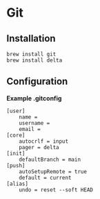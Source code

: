 # Git

## Installation

```shell
brew install git
brew install delta
```

## Configuration

**Example .gitconfig**

```text
[user]
	name =
	username =
	email =
[core]
	autocrlf = input
	pager = delta
[init]
	defaultBranch = main
[push]
	autoSetupRemote = true
	default = current
[alias]
	undo = reset --soft HEAD
```